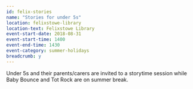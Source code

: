 ```yaml
---
id: felix-stories
name: "Stories for under 5s"
location: felixstowe-library
location-text: Felixstowe Library
event-start-date: 2018-08-31
event-start-time: 1400
event-end-time: 1430
event-category: summer-holidays
breadcrumb: y
---
```


Under 5s and their parents/carers are invited to a storytime session while Baby Bounce and Tot Rock are on summer break.
